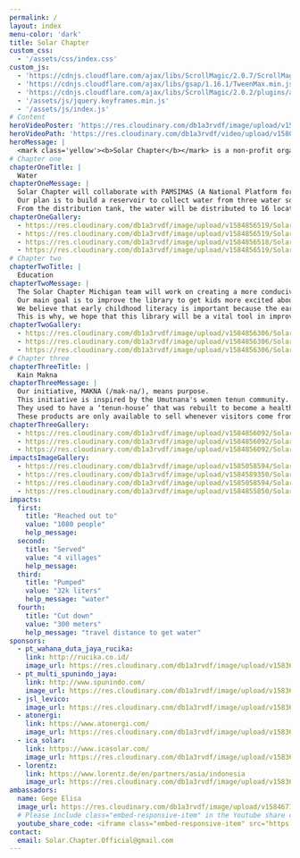 ```yaml
---
permalink: /
layout: index
menu-color: 'dark'
title: Solar Chapter
custom_css:
  - '/assets/css/index.css'
custom_js: 
  - 'https://cdnjs.cloudflare.com/ajax/libs/ScrollMagic/2.0.7/ScrollMagic.min.js'
  - 'https://cdnjs.cloudflare.com/ajax/libs/gsap/1.16.1/TweenMax.min.js'
  - 'https://cdnjs.cloudflare.com/ajax/libs/ScrollMagic/2.0.2/plugins/animation.gsap.js'
  - '/assets/js/jquery.keyframes.min.js'
  - '/assets/js/index.js'
# Content
heroVideoPoster: 'https://res.cloudinary.com/db1a3rvdf/image/upload/v1584848854/Solar%20Chapter%20Website/homepage/landing/poster_xz6jr4_n0kiep.jpg'
heroVideoPath: 'https://res.cloudinary.com/db1a3rvdf/video/upload/v1580872118/Solar%20Chapter%20Website/homepage/landing/landing_video_r6hcta.mp4'
heroMessage: |
  <mark class='yellow'><b>Solar Chapter</b></mark> is a non-profit organization formed by students from various universities. We are committed to <mark class='yellow'><b>helping and developing remote areas in Indonesia</b></mark> through sustainable methods.
# Chapter one
chapterOneTitle: |
  Water
chapterOneMessage: |
  Solar Chapter will collaborate with PAMSIMAS (A National Platform for Rural Water Supply and Sanitation) to provide easier access for clean water.
  Our plan is to build a reservoir to collect water from three water sources, which will then deliver the water to the distribution tank near the village by using solar pumps.
  From the distribution tank, the water will be distributed to 16 locations across the village.
chapterOneGallery:
  - https://res.cloudinary.com/db1a3rvdf/image/upload/v1584856519/Solar%20Chapter%20Website/homepage/chapter_one_section/RK_06730_ncuzmu_mahcw0.jpg
  - https://res.cloudinary.com/db1a3rvdf/image/upload/v1584856519/Solar%20Chapter%20Website/homepage/chapter_one_section/DSC04948_d34t6z_lwqmtq.jpg
  - https://res.cloudinary.com/db1a3rvdf/image/upload/v1584856518/Solar%20Chapter%20Website/homepage/chapter_one_section/RK_06058_rdgu9x_f44wnb.jpg
  - https://res.cloudinary.com/db1a3rvdf/image/upload/v1584856519/Solar%20Chapter%20Website/homepage/chapter_one_section/RK_06078_hiwlz5_jltzyi.jpg
# Chapter two
chapterTwoTitle: |
  Education
chapterTwoMessage: |
  The Solar Chapter Michigan team will work on creating a more conducive learning environment for the children of Desa Umutnana and Desa As Manulea in SDN As Manulea.
  Our main goal is to improve the library to get kids more excited about being in school and also giving them access to learning materials out of class.
  We believe that early childhood literacy is important because the earlier a person has access to information, the more efficient that access will be.
  This is why, we hope that this library will be a vital tool in improving the literacy skills of the future generation.
chapterTwoGallery:
  - https://res.cloudinary.com/db1a3rvdf/image/upload/v1584856306/Solar%20Chapter%20Website/homepage/chapter_two_section/DSC02009_iaszge_zyq6yp.jpg
  - https://res.cloudinary.com/db1a3rvdf/image/upload/v1584856306/Solar%20Chapter%20Website/homepage/chapter_two_section/DSC01647_yn7ssj_dqynnd.jpg
  - https://res.cloudinary.com/db1a3rvdf/image/upload/v1584856306/Solar%20Chapter%20Website/homepage/chapter_two_section/DSC01612_s3blwk_khygjz.jpg
# Chapter three
chapterThreeTitle: |
  Kain Makna
chapterThreeMessage: |
  Our initiative, MAKNA (/mak·na/), means purpose.
  This initiative is inspired by the Umutnana's women tenun community. Consisting of 20 village women, their work is to weave and produce tenun products.
  They used to have a ‘tenun-house’ that was rebuilt to become a health clinic (Puskesmas) due to not able to sell their products to a market or a distributor.
  These products are only available to sell whenever visitors come from the neighboring city of Kupang or given as gifts to government officials.
chapterThreeGallery: 
  - https://res.cloudinary.com/db1a3rvdf/image/upload/v1584856092/Solar%20Chapter%20Website/homepage/chapter_three_section/RK_05564_harw4a_hgc16r.jpg
  - https://res.cloudinary.com/db1a3rvdf/image/upload/v1584856092/Solar%20Chapter%20Website/homepage/chapter_three_section/RK_05582_xwsoei_avl03q.jpg
  - https://res.cloudinary.com/db1a3rvdf/image/upload/v1584856092/Solar%20Chapter%20Website/homepage/chapter_three_section/RK_05616_b3qzjc_nisgb9.jpg
impactsImageGallery:
  - https://res.cloudinary.com/db1a3rvdf/image/upload/v1585058594/Solar%20Chapter%20Website/homepage/impacts/10F2042A-912F-43B6-8DC2-9AC8DC0C7E5F_mposyz.jpg
  - https://res.cloudinary.com/db1a3rvdf/image/upload/v1584589350/Solar%20Chapter%20Website/homepage/impacts/dda40f43-6423-41dc-aea3-7d5c2d1f139b_c8xns6.jpg
  - https://res.cloudinary.com/db1a3rvdf/image/upload/v1585058594/Solar%20Chapter%20Website/homepage/impacts/RK_06058_yzyefp.jpg
  - https://res.cloudinary.com/db1a3rvdf/image/upload/v1584855850/Solar%20Chapter%20Website/homepage/impacts/DSC01723_t8v0qa_ycwbmr.jpg
impacts:
  first: 
    title: "Reached out to"
    value: "1080 people"
    help_message:
  second:
    title: "Served"
    value: "4 villages"
    help_message:
  third:
    title: "Pumped"
    value: "32k liters"
    help_message: "water"
  fourth:
    title: "Cut down"
    value: "300 meters"
    help_message: "travel distance to get water"
sponsors:
  - pt_wahana_duta_jaya_rucika:
    link: http://rucika.co.id/
    image_url: https://res.cloudinary.com/db1a3rvdf/image/upload/v1583622486/Solar%20Chapter%20Website/homepage/sponsors/wahana_duta_jaya_rucika_ocskdp.png
  - pt_multi_spunindo_jaya:
    link: http://www.spunindo.com/
    image_url: https://res.cloudinary.com/db1a3rvdf/image/upload/v1583622486/Solar%20Chapter%20Website/homepage/sponsors/spunindo_koisat.png
  - jsl_levico:
    image_url: https://res.cloudinary.com/db1a3rvdf/image/upload/v1583622976/Solar%20Chapter%20Website/homepage/sponsors/levico_e9qgbv.png
  - atonergi:
    link: https://www.atonergi.com/
    image_url: https://res.cloudinary.com/db1a3rvdf/image/upload/v1583622486/Solar%20Chapter%20Website/homepage/sponsors/atonergi_ed08aj.png
  - ica_solar:
    link: https://www.icasolar.com/
    image_url: https://res.cloudinary.com/db1a3rvdf/image/upload/v1583622486/Solar%20Chapter%20Website/homepage/sponsors/icasolar_uco6bo.png
  - lorentz:
    link: https://www.lorentz.de/en/partners/asia/indonesia
    image_url: https://res.cloudinary.com/db1a3rvdf/image/upload/v1583622486/Solar%20Chapter%20Website/homepage/sponsors/lorentz_bpbndl.png
ambassadors:
  name: Gege Elisa
  image_url: https://res.cloudinary.com/db1a3rvdf/image/upload/v1584677025/Solar%20Chapter%20Website/homepage/ambassadors/gege_vbf9nk.png
  # Please include class="embed-responsive-item" in the Youtube share code. See below as example
  youtube_share_code: <iframe class="embed-responsive-item" src="https://www.youtube.com/embed/u3DOELevIkg?start=9" frameborder="0" allow="accelerometer; autoplay; encrypted-media; gyroscope; picture-in-picture" allowfullscreen></iframe>
contact:
  email: Solar.Chapter.Official@gmail.com
---
```


